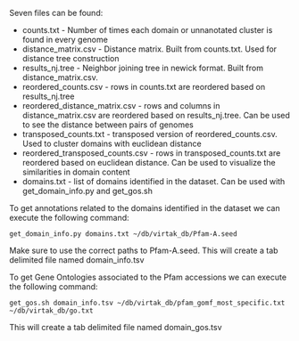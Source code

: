 Seven files can be found:
* counts.txt - Number of times each domain or unnanotated cluster is found in every genome
* distance_matrix.csv - Distance matrix. Built from counts.txt. Used for distance tree construction
* results_nj.tree - Neighbor joining tree in newick format. Built from distance_matrix.csv. 
* reordered_counts.csv - rows in counts.txt are reordered based on results_nj.tree
* reordered_distance_matrix.csv - rows and columns in distance_matrix.csv are reordered based on results_nj.tree. Can be used to see the distance between pairs of genomes
* transposed_counts.txt - transposed version of reordered_counts.csv. Used to cluster domains with euclidean distance
* reordered_transposed_counts.csv - rows in transposed_counts.txt are reordered based on euclidean distance. Can be used to visualize the similarities in domain content
* domains.txt - list of domains identified in the dataset. Can be used with get_domain_info.py and get_gos.sh

To get annotations related to the domains identified in the dataset we can execute the following command:
```{bash, eval=FALSE, echo=TRUE}
get_domain_info.py domains.txt ~/db/virtak_db/Pfam-A.seed
```
Make sure to use the correct paths to Pfam-A.seed. This will create a tab delimited file named domain_info.tsv

To get Gene Ontologies associated to the Pfam accessions we can execute the following command:
```{bash, eval=FALSE, echo=TRUE}
get_gos.sh domain_info.tsv ~/db/virtak_db/pfam_gomf_most_specific.txt ~/db/virtak_db/go.txt
```
This will create a tab delimited file named domain_gos.tsv
